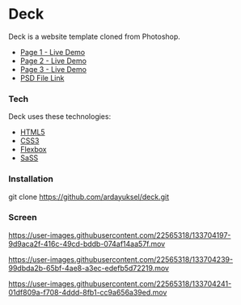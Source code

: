 # Deck

Deck is a website template cloned from Photoshop.
  - [Page 1 - Live Demo]
  - [Page 2 - Live Demo]
  - [Page 3 - Live Demo]
  - [PSD File Link]

### Tech

Deck uses these technologies:

* [HTML5]
* [CSS3] 
* [Flexbox]
* [SaSS]

### Installation

git clone https://github.com/ardayuksel/deck.git
 
### Screen
https://user-images.githubusercontent.com/22565318/133704197-9d9aca2f-416c-49cd-bddb-074af14aa57f.mov


https://user-images.githubusercontent.com/22565318/133704239-99dbda2b-65bf-4ae8-a3ec-edefb5d72219.mov


https://user-images.githubusercontent.com/22565318/133704241-01df809a-f708-4ddd-8fb1-cc9a656a39ed.mov


   [PSD File Link]: <https://www.invisionapp.com/inside-design/design-resources/card-ui-kit-deck/>
   [HTML5]: <https://www.w3schools.com/html/>
   [CSS3]: <https://developer.mozilla.org/en-US/docs/Web/CSS>
   [Flexbox]: <https://developer.mozilla.org/en-US/docs/Learn/CSS/CSS_layout/Flexbox>
   [SaSS]: <https://sass-lang.com/>
   [Page 1 - Live Demo]: <https://ardayuksel.github.io/deck/>
   [Page 2 - Live Demo]: <https://ardayuksel.github.io/deck/page2.html>
   [Page 3 - Live Demo]: <https://ardayuksel.github.io/deck/page3.html>
   
   
